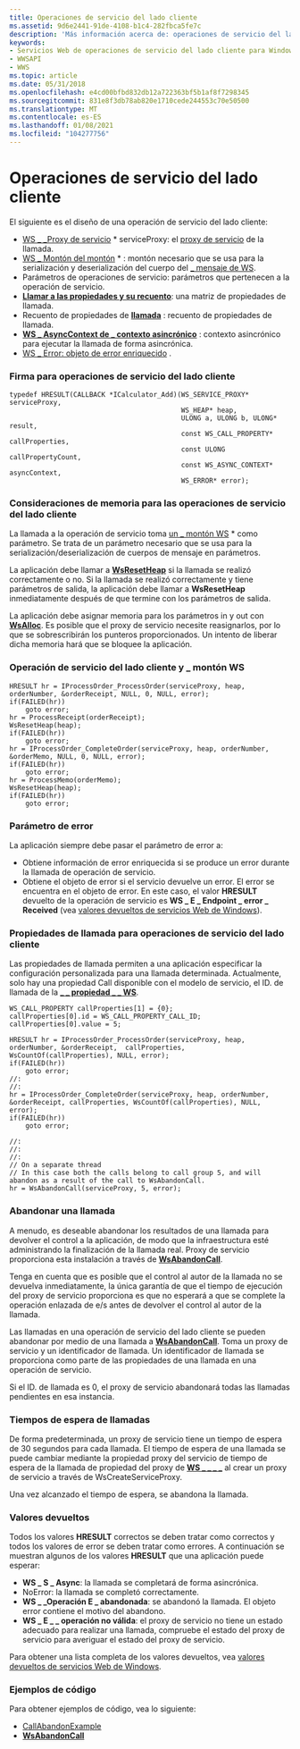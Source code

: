 ```yaml
---
title: Operaciones de servicio del lado cliente
ms.assetid: 9d6e2441-91de-4108-b1c4-282fbca5fe7c
description: 'Más información acerca de: operaciones de servicio del lado cliente'
keywords:
- Servicios Web de operaciones de servicio del lado cliente para Windows
- WWSAPI
- WWS
ms.topic: article
ms.date: 05/31/2018
ms.openlocfilehash: e4cd00bfbd832db12a722363bf5b1af8f7298345
ms.sourcegitcommit: 831e8f3db78ab820e1710cede244553c70e50500
ms.translationtype: MT
ms.contentlocale: es-ES
ms.lasthandoff: 01/08/2021
ms.locfileid: "104277756"
---
```

# <a name="client-side-service-operations"></a>Operaciones de servicio del lado cliente

El siguiente es el diseño de una operación de servicio del lado cliente:

-   [WS \_ \_Proxy de servicio](ws-service-proxy.md) \* serviceProxy: el [proxy de servicio](service-proxy.md) de la llamada.
-   [WS \_ Montón del montón](ws-heap.md) \* : montón necesario que se usa para la serialización y deserialización del cuerpo del [ \_ mensaje de WS](ws-message.md).
-   Parámetros de operaciones de servicio: parámetros que pertenecen a la operación de servicio.
-   [**Llamar a las propiedades y su recuento**](/windows/desktop/api/WebServices/ns-webservices-ws_call_property): una matriz de propiedades de llamada.
-   Recuento de propiedades de [**llamada**](/windows/desktop/api/WebServices/ns-webservices-ws_call_property) : recuento de propiedades de llamada.
-   [**WS \_ AsyncContext de \_ contexto asincrónico**](/windows/desktop/api/WebServices/ns-webservices-ws_async_context) : contexto asincrónico para ejecutar la llamada de forma asincrónica.
-   [WS \_ Error: objeto de error enriquecido](ws-error.md) .


### <a name="signature-for-client-side-service-operations"></a>Firma para operaciones de servicio del lado cliente

``` syntax
typedef HRESULT(CALLBACK *ICalculator_Add)(WS_SERVICE_PROXY* serviceProxy, 
                                           WS_HEAP* heap, 
                                           ULONG a, ULONG b, ULONG* result, 
                                           const WS_CALL_PROPERTY* callProperties, 
                                           const ULONG callPropertyCount, 
                                           const WS_ASYNC_CONTEXT* asyncContext, 
                                           WS_ERROR* error);
```

### <a name="memory-considerations-for-client-side-service-operations"></a>Consideraciones de memoria para las operaciones de servicio del lado cliente

La llamada a la operación de servicio toma [un \_ montón WS](ws-heap.md) \* como parámetro. Se trata de un parámetro necesario que se usa para la serialización/deserialización de cuerpos de mensaje en parámetros.

La aplicación debe llamar a [**WsResetHeap**](/windows/desktop/api/WebServices/nf-webservices-wsresetheap) si la llamada se realizó correctamente o no. Si la llamada se realizó correctamente y tiene parámetros de salida, la aplicación debe llamar a **WsResetHeap** inmediatamente después de que termine con los parámetros de salida.

La aplicación debe asignar memoria para los parámetros in y out con [**WsAlloc**](/windows/desktop/api/WebServices/nf-webservices-wsalloc). Es posible que el proxy de servicio necesite reasignarlos, por lo que se sobrescribirán los punteros proporcionados. Un intento de liberar dicha memoria hará que se bloquee la aplicación.

### <a name="client-side-service-operation-and-ws_heap"></a>Operación de servicio del lado cliente y \_ montón WS

``` syntax
HRESULT hr = IProcessOrder_ProcessOrder(serviceProxy, heap, orderNumber, &orderReceipt, NULL, 0, NULL, error);
if(FAILED(hr))
    goto error;
hr = ProcessReceipt(orderReceipt);
WsResetHeap(heap);
if(FAILED(hr))
    goto error;
hr = IProcessOrder_CompleteOrder(serviceProxy, heap, orderNumber, &orderMemo, NULL, 0, NULL, error);
if(FAILED(hr))
    goto error;
hr = ProcessMemo(orderMemo);
WsResetHeap(heap);
if(FAILED(hr))
    goto error;
```

### <a name="error-parameter"></a>Parámetro de error

La aplicación siempre debe pasar el parámetro de error a:

-   Obtiene información de error enriquecida si se produce un error durante la llamada de operación de servicio.
-   Obtiene el objeto de error si el servicio devuelve un error. El error se encuentra en el objeto de error. En este caso, el valor **HRESULT** devuelto de la operación de servicio es **WS \_ E \_ Endpoint \_ error \_ Received** (vea [valores devueltos de servicios Web de Windows](windows-web-services-return-values.md)).

### <a name="call-properties-for-client-side-service-operations"></a>Propiedades de llamada para operaciones de servicio del lado cliente

Las propiedades de llamada permiten a una aplicación especificar la configuración personalizada para una llamada determinada. Actualmente, solo hay una propiedad Call disponible con el modelo de servicio, el ID. de llamada de la [**\_ \_ propiedad \_ \_ WS**](/windows/desktop/api/WebServices/ne-webservices-ws_call_property_id).

``` syntax
WS_CALL_PROPERTY callProperties[1] = {0};
callProperties[0].id = WS_CALL_PROPERTY_CALL_ID;
callProperties[0].value = 5;

HRESULT hr = IProcessOrder_ProcessOrder(serviceProxy, heap, orderNumber, &orderReceipt,  callProperties, WsCountOf(callProperties), NULL, error);
if(FAILED(hr))
    goto error;
//:
//:
hr = IProcessOrder_CompleteOrder(serviceProxy, heap, orderNumber, &orderReceipt, callProperties, WsCountOf(callProperties), NULL, error);
if(FAILED(hr))
    goto error;

//:
//:
//:
// On a separate thread 
// In this case both the calls belong to call group 5, and will abandon as a result of the call to WsAbandonCall. 
hr = WsAbandonCall(serviceProxy, 5, error);
```

### <a name="abandoning-a-call"></a>Abandonar una llamada

A menudo, es deseable abandonar los resultados de una llamada para devolver el control a la aplicación, de modo que la infraestructura esté administrando la finalización de la llamada real. Proxy de servicio proporciona esta instalación a través de [**WsAbandonCall**](/windows/desktop/api/WebServices/nf-webservices-wsabandoncall).

Tenga en cuenta que es posible que el control al autor de la llamada no se devuelva inmediatamente, la única garantía de que el tiempo de ejecución del proxy de servicio proporciona es que no esperará a que se complete la operación enlazada de e/s antes de devolver el control al autor de la llamada.

Las llamadas en una operación de servicio del lado cliente se pueden abandonar por medio de una llamada a [**WsAbandonCall**](/windows/desktop/api/WebServices/nf-webservices-wsabandoncall). Toma un proxy de servicio y un identificador de llamada. Un identificador de llamada se proporciona como parte de las propiedades de una llamada en una operación de servicio.

Si el ID. de llamada es 0, el proxy de servicio abandonará todas las llamadas pendientes en esa instancia.

### <a name="call-timeouts"></a>Tiempos de espera de llamadas

De forma predeterminada, un proxy de servicio tiene un tiempo de espera de 30 segundos para cada llamada. El tiempo de espera de una llamada se puede cambiar mediante la propiedad proxy del servicio de tiempo de espera de la llamada [](/windows/desktop/api/WebServices/nf-webservices-wscreateserviceproxy)de propiedad del proxy de [**WS \_ \_ \_ \_**](/windows/desktop/api/WebServices/ne-webservices-ws_proxy_property_id) al crear un proxy de servicio a través de WsCreateServiceProxy.

Una vez alcanzado el tiempo de espera, se abandona la llamada.

### <a name="return-values"></a>Valores devueltos

Todos los valores **HRESULT** correctos se deben tratar como correctos y todos los valores de error se deben tratar como errores. A continuación se muestran algunos de los valores **HRESULT** que una aplicación puede esperar:

-   **WS \_ S \_ Async**: la llamada se completará de forma asincrónica.
-   NoError: la llamada se completó correctamente.
-   **WS \_ \_Operación E \_ abandonada**: se abandonó la llamada. El objeto error contiene el motivo del abandono.
-   **WS \_ E \_ \_ operación no válida**: el proxy de servicio no tiene un estado adecuado para realizar una llamada, compruebe el estado del proxy de servicio para averiguar el estado del proxy de servicio.

Para obtener una lista completa de los valores devueltos, vea [valores devueltos de servicios Web de Windows](windows-web-services-return-values.md).

### <a name="code-examples"></a>Ejemplos de código

Para obtener ejemplos de código, vea lo siguiente:

-   [CallAbandonExample](callabandonexample.md)
-   [**WsAbandonCall**](/windows/desktop/api/WebServices/nf-webservices-wsabandoncall)

 

 




